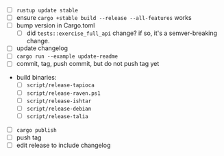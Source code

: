 * [ ] `rustup update stable`
* [ ] ensure `cargo +stable build --release --all-features` works
* [ ] bump version in Cargo.toml
  * [ ] did `tests::exercise_full_api` change? if so, it's a semver-breaking change.
* [ ] update changelog
* [ ] `cargo run --example update-readme`
* [ ] commit, tag, push commit, but do not push tag yet
* build binaries:
  * [ ] `script/release-tapioca`
  * [ ] `script/release-raven.ps1`
  * [ ] `script/release-ishtar`
  * [ ] `script/release-debian`
  * [ ] `script/release-talia`
* [ ] `cargo publish`
* [ ] push tag
* [ ] edit release to include changelog
